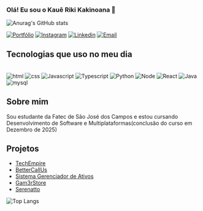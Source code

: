 ### Olá! Eu sou o Kauê Riki Kakinoana 👋

![Anurag's GitHub stats](https://github-readme-stats.vercel.app/api?username=kaueriki&show_icons=true&theme=radical)


[![Portfólio](https://img.shields.io/website?label=portfólio&url=https://portfolio-kaueriki.vercel.app/)](https://portfolio-kaueriki.vercel.app/)
[![Instagram](https://img.shields.io/badge/Instagram-E4405F?style=for-the-badge&logo=instagram&logoColor=white)](https://www.instagram.com/kaue_riki/)
[![Linkedin](https://img.shields.io/badge/LinkedIn-0077B5?style=for-the-badge&logo=linkedin&logoColor=white)](https://www.linkedin.com/in/kau%C3%AA-riki-70b518273/)
[![Email](https://img.shields.io/badge/Gmail-D14836?style=for-the-badge&logo=gmail&logoColor=white)](mailto:kauerikil@gmail.com/)

## Tecnologias que uso no meu dia
<div style="display: inline_block"><br/>
  <img align="center" alt="html" src="https://img.shields.io/badge/HTML5-E34F26?style=for-the-badge&logo=html5&logoColor=white" />
  <img align="center" alt="css" src="https://img.shields.io/badge/CSS3-1572B6?style=for-the-badge&logo=css3&logoColor=white" />
  <img align="center" alt="Javascript" src="https://img.shields.io/badge/JavaScript-323330?style=for-the-badge&logo=javascript&logoColor=F7DF1E" />
  <img align="center" alt="Typescript" src="https://img.shields.io/badge/TypeScript-007ACC?style=for-the-badge&logo=typescript&logoColor=white" />
  <img align="center" alt="Python" src="https://img.shields.io/badge/Python-3776AB?style=for-the-badge&logo=python&logoColor=white" />
  <img align="center" alt="Node" src="https://img.shields.io/badge/Node.js-43853D?style=for-the-badge&logo=node.js&logoColor=white" />
  <img align="center" alt="React" src="https://img.shields.io/badge/React-20232A?style=for-the-badge&logo=react&logoColor=61DAFB" />
  <img align="center" alt="Java" src="https://img.shields.io/badge/Java-ED8B00?style=for-the-badge&logo=openjdk&logoColor=white" />
  <img align="center" alt="mysql" src="https://img.shields.io/badge/MySQL-00000F?style=for-the-badge&logo=mysql&logoColor=white" />
</div>

## Sobre mim
Sou estudante da Fatec de São José dos Campos e estou cursando Desenvolvimento de Software e Multiplataformas(conclusão do curso em Dezembro de 2025)

## Projetos
- [TechEmpire](https://github.com/APIEquipe/EquipeTechEmpireAPI)<br/>
- [BetterCallUs](https://github.com/BananaaScript/BetterCallUs)<br/>
- [Sistema Gerenciador de Ativos](https://github.com/BananaaScript/SGA.git)<br/>
- [Gam3rStore](https://github.com/kaueriki/Ecommerce)
- [Serenatto](https://github.com/kaueriki/Serrenatto-Alura.git)

![Top Langs](https://github-readme-stats.vercel.app/api/top-langs/?username=kaueriki&hide_progress=true)
